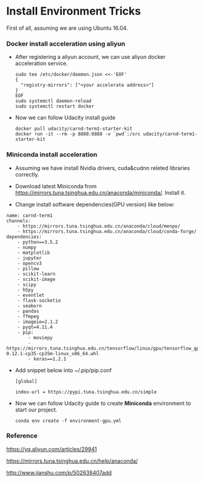 # **Install Environment Tricks**
First of all, assuming we are using Ubuntu 16.04.

### **Docker install acceleration using aliyun**

* After registering a aliyun account, we can use aliyun docker acceleration service.

  ```shell
  sudo tee /etc/docker/daemon.json <<-'EOF'
  {
    "registry-mirrors": ["<your accelerate address>"]
  }
  EOF
  sudo systemctl daemon-reload
  sudo systemctl restart docker
  ```

* Now we can follow Udacity install guide
  ```shell
  docker pull udacity/carnd-term1-starter-kit
  docker run -it --rm -p 8888:8888 -v `pwd`:/src udacity/carnd-term1-starter-kit
  ```

### **Miniconda install acceleration**
* Assuming we have install Nvidia drivers, cuda&cudnn releted libraries correctly.

* Download latest Miniconda from https://mirrors.tuna.tsinghua.edu.cn/anaconda/miniconda/. Install it.

* Change install software dependencies(GPU version) like below:
```shell
name: carnd-term1
channels:
    - https://mirrors.tuna.tsinghua.edu.cn/anaconda/cloud/menpo/
    - https://mirrors.tuna.tsinghua.edu.cn/anaconda/cloud/conda-forge/
dependencies:
    - python==3.5.2
    - numpy
    - matplotlib
    - jupyter
    - opencv3
    - pillow
    - scikit-learn
    - scikit-image
    - scipy
    - h5py
    - eventlet
    - flask-socketio
    - seaborn
    - pandas
    - ffmpeg
    - imageio=2.1.2
    - pyqt=4.11.4
    - pip:
        - moviepy
        - https://mirrors.tuna.tsinghua.edu.cn/tensorflow/linux/gpu/tensorflow_gpu-0.12.1-cp35-cp35m-linux_x86_64.whl
        - keras==1.2.1
```

* Add snippet below into ~/.pip/pip.conf

  ```shell
  [global]

  index-url = https://pypi.tuna.tsinghua.edu.cn/simple
  ```
* Now we can follow Udacity guide to create **Miniconda** environment to start our project.

  ```shell
  conda env create -f environment-gpu.yml
  ```


### Reference
https://yq.aliyun.com/articles/29941

https://mirrors.tuna.tsinghua.edu.cn/help/anaconda/

http://www.jianshu.com/p/502638407add
